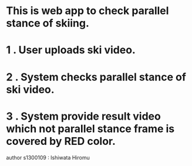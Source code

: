 # This is web app to check parallel stance of skiing.

# 1 . User uploads ski video.
# 2 . System checks parallel stance of ski video.
# 3 . System provide result video which not parallel stance frame is covered by RED color.

author s1300109 : Ishiwata Hiromu
